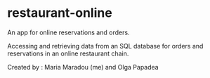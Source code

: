 # restaurant-online
An app for online reservations and orders.

Accessing and retrieving data from an SQL database for orders and reservations in an online restaurant chain. 

Created by :  Maria Maradou (me) and Olga Papadea

         
              
